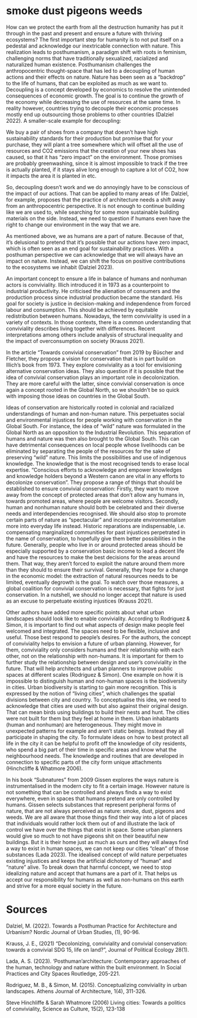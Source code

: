 # smoke dust pigeons weeds

How can we protect the earth from all the destruction humanity has put it through in the past and present and ensure a future with thriving ecosystems?
The first important step for humanity is to not put itself on a pedestal and acknowledge our inextricable connection with nature.
This realization leads to posthumanism, a paradigm shift with roots in feminism, challenging norms that have traditionally sexualized, racialized and naturalized human existence. Posthumanism challenges the anthropocentric thought-space that has led to a decoupling of human actions and their effects on nature. Nature has been seen as a “backdrop” to the life of humans, that can be exploited as much as we want to. Decoupling is a concept developed by economics to resolve the unintended consequences of economic growth. The goal is to continue the growth of the economy while decreasing the use of resources at the same time. In reality however, countries trying to decouple their economic processes mostly end up outsourcing those problems to other countries (Dalziel 2022).
A smaller-scale example for decoupling:

We buy a pair of shoes from a company that doesn’t have high sustainability standards for their production but promise that for your purchase, they will plant a tree somewhere which will offset all the use of resources and CO2 emissions that the creation of your new shoes has caused, so that it has “zero impact” on the environment. Those promises are probably greenwashing, since it is almost impossible to track if the tree is actually planted, if it stays alive long enough to capture a lot of CO2, how it impacts the area it is planted in etc.

So, decoupling doesn’t work and we do annoyingly have to be conscious of the impact of our actions. That can be applied to many areas of life: Dalziel, for example, proposes that the practice of architecture needs a shift away from an anthropocentric perspective. It is not enough to continue building like we are used to, while searching for some more sustainable building materials on the side. Instead, we need to question if humans even have the right to change our environment in the way that we are.

As mentioned above, we as humans are a part of nature. Because of that, it’s delusional to pretend that it’s possible that our actions have zero impact, which is often seen as an end goal for sustainability practices. With a posthuman perspective we can acknowledge that we will always have an impact on nature. Instead, we can shift the focus on positive contributions to the ecosystems we inhabit (Dalziel 2023).

An important concept to ensure a life in balance of humans and nonhuman actors is conviviality. Illich introduced it in 1973 as a counterpoint to industrial productivity. He criticised the alienation of consumers and the production process since industrial production became the standard. His goal for society is justice in decision-making and independence from forced labour and consumption. This should be achieved by equitable redistribution between humans. Nowadays, the term conviviality is used in a variety of contexts. In those contexts, there is a common understanding that conviviality describes living together with differences. Recent interpretations among others include analysis of structural inequality and the impact of overconsumption on society (Krauss 2021).

In the article “Towards convivial conservation” from 2019 by Büscher and Fletcher, they propose a vision for conservation that is in part build on Illich’s book from 1973. They explore conviviality as a tool for envisioning alternative conservation ideas. They also question if it is possible that the idea of convivial conservation plays an important role in decolonization. They are more careful with the latter, since convivial conservation is once again a concept rooted in the Global North, so we shouldn’t be so quick with imposing those ideas on countries in the Global South.

Ideas of conservation are historically rooted in colonial and racialized understandings of human and non-human nature. This perpetuates social and environmental injustices for people working with conservation in the Global South. For instance, the idea of “wild” nature was formulated in the Global North as an opposition to the Industrial Revolution. This separation of humans and nature was then also brought to the Global South. This can have detrimental consequences on local people whose livelihoods can be eliminated by separating the people of the resources for the sake of preserving “wild” nature. This limits the possibilities and use of indigenous knowledge. The knowledge that is the most recognised tends to erase local expertise. “Conscious efforts to acknowledge and empower knowledges and knowledge holders beyond a Western canon are vital in any efforts to decolonize conservation”.
They propose a range of things that should be established to ensure convivial conservation: Firstly, they want to move away from the concept of protected areas that don’t allow any humans in, towards promoted areas, where people are welcome visitors. Secondly, human and nonhuman nature should both be celebrated and their diverse needs and interdependencies recognised. We should also stop to promote certain parts of nature as “spectacular” and incorporate environmentalism more into everyday life instead. Historic reparations are indispensable, i.e. compensating marginalized communities for past injustices perpetrated in the name of conservation, to hopefully give them better possibilities in the future. Generally, people who live in or around protected areas should be especially supported by a conservation basic income to lead a decent life and have the resources to make the best decisions for the areas around them. That way, they aren’t forced to exploit the nature around them more than they should to ensure their survival. Generally, they hope for a change in the economic model: the extraction of natural resources needs to be limited, eventually degrowth is the goal. To watch over those measures, a global coalition for convivial conservation is necessary, that fights for just conservation. In a nutshell, we should no longer accept that nature is used as an excuse to perpetuate existing injustices (Krauss 2021).

Other authors have added more specific points about what urban landscapes should look like to enable conviviality. According to Rodriguez & Simon, it is important to find out what aspects of design make people feel welcomed and integrated. The spaces need to be flexible, inclusive and useful. Those best respond to people’s desires. For the authors, the concept of conviviality helps to envision a future of urban planning. However, for them, conviviality only considers humans and their relationship with each other, not on the relationship with non-humans. It is important for them to further study the relationship between design and user’s conviviality in the future. That will help architects and urban planners to improve public spaces at different scales (Rodriguez & Simon).
One example on how it is impossible to distinguish human and non-human spaces is the biodiversity in cities. Urban biodiversity is starting to gain more recognition. This is expressed by the notion of “living cities”, which challenges the spatial divisions between city and country. To conceptualise this idea, we need to acknowledge that cities are used with but also against their original design. That can mean birds using buildings to build their nests and hunt. The cities were not built for them but they feel at home in them. Urban inhabitants (human and nonhuman) are heterogeneous. They might move in unexpected patterns for example and aren’t static beings. Instead they all participate in shaping the city. To formulate ideas on how to best protect all life in the city it can be helpful to profit off the knowledge of city residents, who spend a big part of their time in specific areas and know what the neighbourhood needs. The knowledge and routines that are developed in connection to specific parts of the city form unique attachments (Hinchcliffe & Whatmore 2006).

In his book “Subnatures” from 2009 Gissen explores the ways nature is instrumentalised in the modern city to fit a certain image. However nature is not something that can be controlled and always finds a way to exist everywhere, even in spaces that humans pretend are only controlled by humans. Gissen selects substances that represent peripheral forms of nature, that are not always perceived as nature: smoke, dust, pigeons and weeds.
We are all aware that those things find their way into a lot of places that individuals would rather lock them out of and illustrate the lack of control we have over the things that exist in space. Some urban planners would give so much to not have pigeons shit on their beautiful new buildings. But it is their home just as much as ours and they will always find a way to exist in human spaces, we can not keep our cities “clean” of those substances (Lada 2023).
The idealised concept of wild nature perpetuates existing injustices and keeps the artificial dichotomy of “human” and “nature” alive. To break down that harmful concept, we need to stop idealizing nature and accept that humans are a part of it. That helps us accept our responsibility for humans as well as non-humans on this earth and strive for a more equal society in the future.

# Sources
Dalziel, M. (2022). Towards a Posthuman Practice for Architecture and Urbanism? Nordic Journal of Urban Studies, (1), 90-96.

Krauss, J. E., (2021) “Decolonizing, conviviality and convivial conservation: towards a convivial SDG 15, life on land?”, Journal of Political Ecology 28(1). 

Lada, A. S. (2023). ‘Posthuman’architecture: Contemporary approaches of the human, technology and nature within the built environment. In Social Practices and City Spaces Routledge, 205-221.

Rodriguez, M. B., & Simon, M. (2015). Conceptualizing conviviality in urban landscapes. Athens Journal of Architecture, 1(4), 311-326.

Steve Hinchliffe & Sarah Whatmore (2006) Living cities: Towards a politics of conviviality, Science as Culture, 15(2), 123-138
